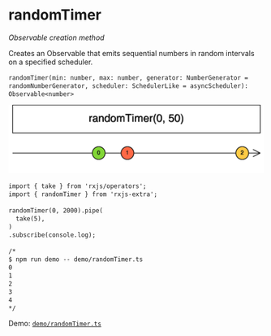 # randomTimer

*Observable creation method*

Creates an Observable that emits sequential numbers in random intervals on a specified scheduler.

```
randomTimer(min: number, max: number, generator: NumberGenerator = randomNumberGenerator, scheduler: SchedulerLike = asyncScheduler): Observable<number>
```

![randomTimer](https://raw.githubusercontent.com/martinsik/rxjs-extra/master/doc/marble-diagrams/randomTimer.png "The randomTimer() operator")

```
import { take } from 'rxjs/operators';
import { randomTimer } from 'rxjs-extra';

randomTimer(0, 2000).pipe(
  take(5),
)
.subscribe(console.log);

/*
$ npm run demo -- demo/randomTimer.ts
0
1
2
3
4
*/
```

Demo: [`demo/randomTimer.ts`](https://github.com/martinsik/rxjs-extra/blob/master/demo/randomTimer.ts)
